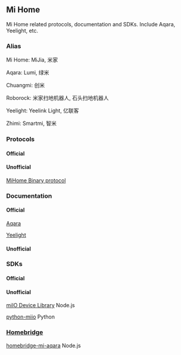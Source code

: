 ## Mi Home

Mi Home related protocols, documentation and SDKs. Include Aqara, Yeelight, etc.

### Alias

Mi Home: MiJia, 米家

Aqara: Lumi, 绿米

Chuangmi: 创米

Roborock: 米家扫地机器人, 石头扫地机器人

Yeelight: Yeelink Light, 亿联客

Zhimi: Smartmi, 智米

### Protocols

#### Official

#### Unofficial

[MiHome Binary protocol](https://github.com/OpenMiHome/mihome-binary-protocol)

### Documentation

#### Official

[Aqara](https://opencloud.aqara.cn/help)

[Yeelight](https://www.yeelight.com/en_US/developer)

#### Unofficial

### SDKs

#### Official

#### Unofficial

[miIO Device Library](https://github.com/aholstenson/miio) Node.js

[python-miio](https://github.com/rytilahti/python-miio) Python

### [Homebridge](https://github.com/nfarina/homebridge)

[homebridge-mi-aqara](https://github.com/YinHangCode/homebridge-mi-aqara) Node.js
